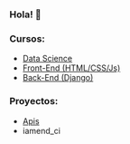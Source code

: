 ### Hola! 👋

### Cursos:
- [Data Science](https://github.com/carabedo/apdatos)
- [Front-End (HTML/CSS/Js)](https://github.com/carabedo/dw2)
- [Back-End (Django)](https://github.com/carabedo/django)

### Proyectos:
- [Apis](https://github.com/carabedo/apis)
- iamend_ci

<!--
**carabedo/carabedo** is a ✨ _special_ ✨ repository because its `README.md` (this file) appears on your GitHub profile.

Here are some ideas to get you started:

- 🔭 I’m currently working on ...
- 🌱 I’m currently learning ...
- 👯 I’m looking to collaborate on ...
- 🤔 I’m looking for help with ...
- 💬 Ask me about ...
- 📫 How to reach me: ...
- 😄 Pronouns: ...
- ⚡ Fun fact: ...
-->
